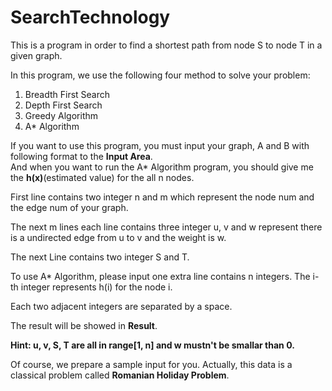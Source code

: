 # SearchTechnology
This is a program in order to find a shortest path from node S to node T in a given graph.

In this program, we use the following four method to solve your problem:

1. Breadth First Search
2. Depth First Search
3. Greedy Algorithm
4. A* Algorithm

If you want to use this program, you must input your graph, A and B with following format to the **Input Area**.    
And when you want to run the A* Algorithm program, you should give me the **h(x)**(estimated value) for the all n nodes.

First line contains two integer n and m which represent the node num and the edge num of your graph.

The next m lines each line contains three integer u, v and w represent there is a undirected edge from u to v and the weight is w.

The next Line contains two integer S and T.

To use A* Algorithm, please input one extra line contains n integers. The i-th integer represents h(i) for the node i.

Each two adjacent integers are separated by a space.

The result will be showed in **Result**.

**Hint: u, v, S, T are all in range[1, n] and w mustn't be smallar than 0.**

Of course, we prepare a sample input for you. Actually, this data is a classical problem called **Romanian Holiday Problem**.
